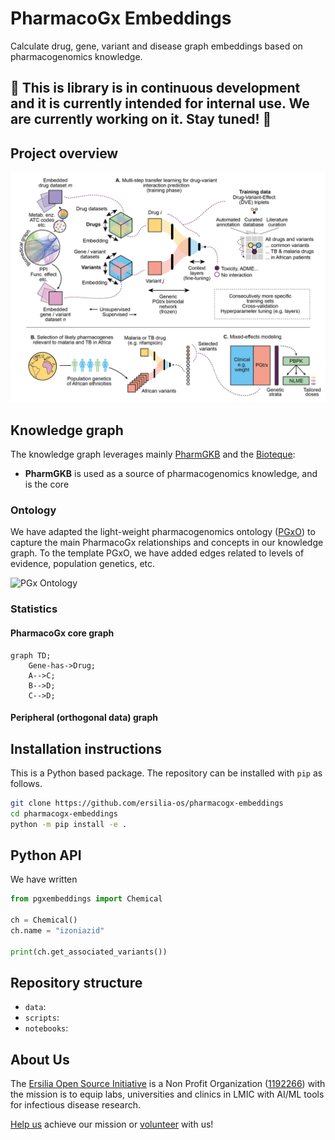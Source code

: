 # PharmacoGx Embeddings
Calculate drug, gene, variant and disease graph embeddings based on pharmacogenomics knowledge.

## :construction: This is library is in continuous development and it is currently intended for internal use. We are currently working on it. Stay tuned! :construction: 

## Project overview

![Project overview](assets/GradientProposalScheme-01.png)

## Knowledge graph

The knowledge graph leverages mainly [PharmGKB](https://pharmgkb.org) and the [Bioteque](https://bioteque.org):
* **PharmGKB** is used as a source of pharmacogenomics knowledge, and is the core 

### Ontology

We have adapted the light-weight pharmacogenomics ontology ([PGxO](https://bmcbioinformatics.biomedcentral.com/articles/10.1186/s12859-019-2693-9)) to capture the main PharmacoGx relationships and concepts in our knowledge graph. To the template PGxO, we have added edges related to levels of evidence, population genetics, etc.

![PGx Ontology]()

### Statistics

#### PharmacoGx core graph

```mermaid
graph TD;
    Gene-has->Drug;
    A-->C;
    B-->D;
    C-->D;
```

#### Peripheral (orthogonal data) graph


## Installation instructions

This is a Python based package. The repository can be installed with `pip` as follows.

```bash
git clone https://github.com/ersilia-os/pharmacogx-embeddings
cd pharmacogx-embeddings
python -m pip install -e .
```

## Python API

We have written 

```python
from pgxembeddings import Chemical

ch = Chemical()
ch.name = "izoniazid"

print(ch.get_associated_variants())
```

## Repository structure

* `data`: 
* `scripts`: 
* `notebooks`:

## About Us

The [Ersilia Open Source Initiative](https://ersilia.io) is a Non Profit Organization ([1192266](https://register-of-charities.charitycommission.gov.uk/charity-search/-/charity-details/5170657/full-print)) with the mission is to equip labs, universities and clinics in LMIC with AI/ML tools for infectious disease research.

[Help us](https://www.ersilia.io/donate) achieve our mission or [volunteer](https://www.ersilia.io/volunteer) with us!

